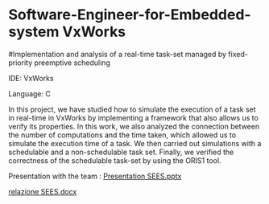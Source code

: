 # Software-Engineer-for-Embedded-system VxWorks

#Implementation and analysis of a real-time task-set managed by fixed-priority preemptive scheduling


IDE: VxWorks

Language: C 

In this project, we have studied how to simulate the execution of a task set in real-time in VxWorks by implementing a framework that also allows us to verify its properties.
In this work, we also analyzed the connection between the number of computations and the time taken, which allowed us to simulate the execution time of a task.
We then carried out simulations with a schedulable and a non-schedulable task set.
Finally, we verified the correctness of the schedulable task-set by using the ORIS1 tool.


Presentation with the team : 
[Presentation SEES.pptx](https://github.com/EngAlessandroMaggi/Software-Engineer-for-Embedded-system/files/12134474/Presentation.SEES.pptx)


[relazione SEES.docx](https://github.com/EngAlessandroMaggi/Software-Engineer-for-Embedded-system/files/12134476/relazione.SEES.docx)



